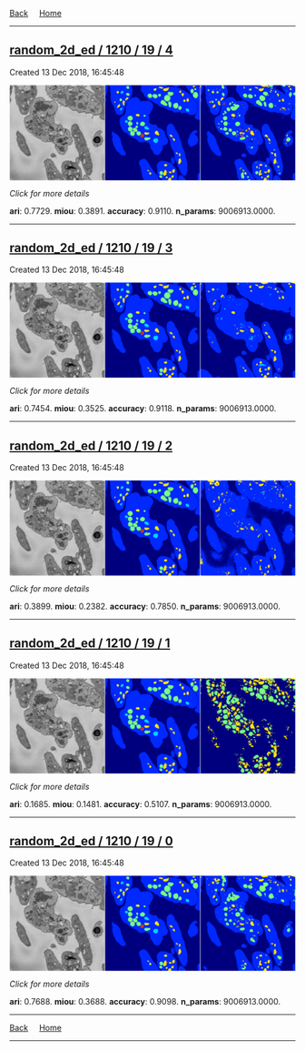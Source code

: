 
[Back](..)&nbsp;&nbsp;&nbsp;&nbsp;&nbsp;[Home](https://leapmanlab.github.io/snapshots)

---

<div class="summary"><a href="4"><h2>random_2d_ed / 1210 / 19 / 4</h2></a><p>Created 13 Dec 2018, 16:45:48
</p><a href="4"><img src="4/media/summary.png" align="center"></a><p>
<i>Click for more details</i>
</p></div>

**ari**: 0.7729. **miou**: 0.3891. **accuracy**: 0.9110. **n_params**: 9006913.0000. 

---

<div class="summary"><a href="3"><h2>random_2d_ed / 1210 / 19 / 3</h2></a><p>Created 13 Dec 2018, 16:45:48
</p><a href="3"><img src="3/media/summary.png" align="center"></a><p>
<i>Click for more details</i>
</p></div>

**ari**: 0.7454. **miou**: 0.3525. **accuracy**: 0.9118. **n_params**: 9006913.0000. 

---

<div class="summary"><a href="2"><h2>random_2d_ed / 1210 / 19 / 2</h2></a><p>Created 13 Dec 2018, 16:45:48
</p><a href="2"><img src="2/media/summary.png" align="center"></a><p>
<i>Click for more details</i>
</p></div>

**ari**: 0.3899. **miou**: 0.2382. **accuracy**: 0.7850. **n_params**: 9006913.0000. 

---

<div class="summary"><a href="1"><h2>random_2d_ed / 1210 / 19 / 1</h2></a><p>Created 13 Dec 2018, 16:45:48
</p><a href="1"><img src="1/media/summary.png" align="center"></a><p>
<i>Click for more details</i>
</p></div>

**ari**: 0.1685. **miou**: 0.1481. **accuracy**: 0.5107. **n_params**: 9006913.0000. 

---

<div class="summary"><a href="0"><h2>random_2d_ed / 1210 / 19 / 0</h2></a><p>Created 13 Dec 2018, 16:45:48
</p><a href="0"><img src="0/media/summary.png" align="center"></a><p>
<i>Click for more details</i>
</p></div>

**ari**: 0.7688. **miou**: 0.3688. **accuracy**: 0.9098. **n_params**: 9006913.0000. 

---

[Back](..)&nbsp;&nbsp;&nbsp;&nbsp;&nbsp;[Home](https://leapmanlab.github.io/snapshots)

---
